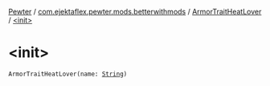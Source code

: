 [Pewter](../../index.md) / [com.ejektaflex.pewter.mods.betterwithmods](../index.md) / [ArmorTraitHeatLover](index.md) / [&lt;init&gt;](./-init-.md)

# &lt;init&gt;

`ArmorTraitHeatLover(name: `[`String`](https://kotlinlang.org/api/latest/jvm/stdlib/kotlin/-string/index.html)`)`